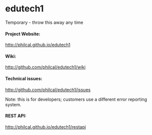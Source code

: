 edutech1
========

Temporary - throw this away any time

#### Project Website:  
  
  <http://philcal.github.io/edutech1>  

#### Wiki:  

  <http://github.com/philcal/edutech1/wiki>  

#### Technical issues:  

  <http://github.com/philcal/edutech1/issues>  

Note: this is for developers; customers use a different error reporting system.  

#### REST API:  

  <http://philcal.github.io/edutech1/restapi>  

